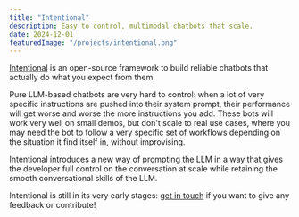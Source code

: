 ```yaml
---
title: "Intentional"
description: Easy to control, multimodal chatbots that scale.
date: 2024-12-01
featuredImage: "/projects/intentional.png"
---
```


[Intentional](https://github.com/intentional-ai/intentional/) is an open-source framework to build reliable chatbots that actually do what you expect from them.

Pure LLM-based chatbots are very hard to control: when a lot of very specific instructions are pushed into their system prompt, their performance will get worse and worse the more instructions you add. These bots will work very well on small demos, but don't scale to real use cases, where you may need the bot to follow a very specific set of workflows depending on the situation it find itself in, without improvising.

Intentional introduces a new way of prompting the LLM in a way that gives the developer full control on the conversation at scale while retaining the  smooth conversational skills of the LLM.

Intentional is still in its very early stages: [get in touch](https://github.com/intentional-ai/intentional/issues) if you want to give any feedback or contribute!